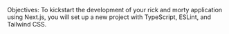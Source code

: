 Objectives: To kickstart the development of your rick and morty application using Next.js, you will set up a new project with TypeScript, ESLint, and Tailwind CSS.